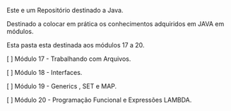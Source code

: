 Este e um Repositório destinado a Java.

 Destinado a colocar em prática os conhecimentos adquiridos em JAVA em módulos.

 Esta pasta esta destinada aos módulos 17 a 20.

  [ ] Módulo 17 - Trabalhando com Arquivos.

  [ ] Módulo 18 - Interfaces.

  [ ] Módulo 19 - Generics , SET e MAP.

  [ ] Módulo 20 - Programação Funcional e Expressões LAMBDA.



